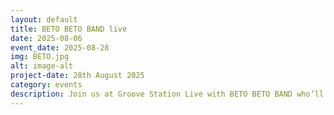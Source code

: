 ```yaml
---
layout: default
title: BETO BETO BAND live
date: 2025-08-06
event_date: 2025-08-28
img: BETO.jpg
alt: image-alt
project-date: 28th August 2025
category: events
description: Join us at Groove Station Live with BETO BETO BAND who’ll be bringing their unique style of shimmering PSYCH-POP to Coaltrain’s for the fisrt time! All welcome. Free entry though donations to the artists involved is much appreciated and helps keep our live events going. Hope to see you there.
---
```

